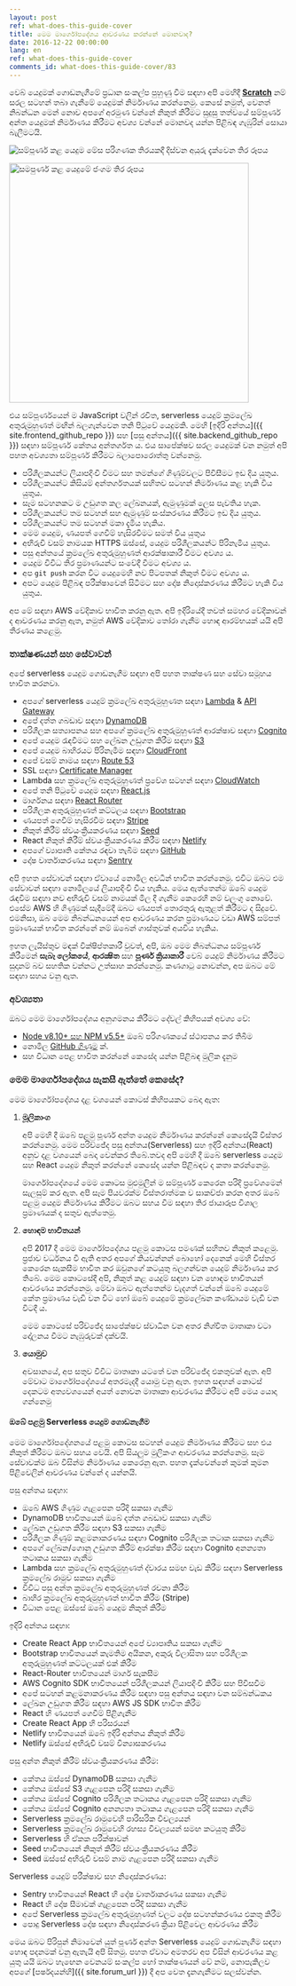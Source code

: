 ```yaml
---
layout: post
ref: what-does-this-guide-cover
title: මෙම මාර්ගෝපදේශය ආවරණය කරන්නේ මොනවාද?
date: 2016-12-22 00:00:00
lang: en
ref: what-does-this-guide-cover
comments_id: what-does-this-guide-cover/83
---
```


වෙබ් යෙදුමක් ගොඩනැගීමේ ප්‍රධාන සංකල්ප පුහුණු වීම සඳහා අපි මෙහිදී [**Scratch**](https://demo2.serverless-stack.com) නම් සරල සටහන් තබා ගැනීමේ යෙදුමක් නිර්මාණය කරන්නෙමු. කෙසේ නමුත්, වෙනත් නිබන්ධන මෙන් නොව අපගේ අරමුණ වන්නේ නිකුත් කිරීමට සුදුසු තත්වයේ සම්පූර්ණ අන්ත යෙදුමක් නිර්මාණය කිරීමට අවශ්‍ය වන්නේ මොනවද යන්න පිළිබඳ ගැඹුරින් සොයා බැලීමටයි.

![සම්පූර්ණ කළ යෙදුම මේස පරිගණක තිරයකදී දිස්වන අයුරු දැක්වෙන තිර රූපය](/assets/completed-app-desktop.png)

<img alt="සමපුර්ණ කළ යෙදුමේ ජංගම තිර රූපය" src="/assets/completed-app-mobile.png" width="432" />

එය සම්පූර්ණයෙන් ම JavaScript වලින් රචිත, serverless යෙදුම් ක්‍රමලේඛ අතුරුමුහුණත් මඟින් බලගැන්වෙන තනි පිටුවේ යෙදුමකි. මෙහි [ඉදිරි අන්තය]({{ site.frontend_github_repo }}) සහ [පසු අන්තය]({{ site.backend_github_repo }}) සඳහා සම්පූර්ණ කේතය අන්තර්ගත ය. එය සාපේක්ෂව සරල යෙදුමක් වන නමුත් අපි පහත අවශ්‍යතා සම්පූර්ණ කිරීමට බලාපොරොත්තු වන්නෙමු.

- පරිශීලකයන්ට ලියාපදිංචි වීමට සහ තමන්ගේ ගිණුම්වලට පිවිසීමට ඉඩ දිය යුතුය. 
- පරිශීලකයන්ට කිසියම් අන්තර්ගතයක් සහිතව සටහන් නිර්මාණය කළ හැකි විය යුතුය.
- සෑම සටහනකට ම උඩුගත කල ලේඛනයක්, ඇමුණුමක් ලෙස පැවතිය හැක.
- පරිශීලකයන්ට තම සටහන් සහ ඇමුණුම් සංස්කරණය කිරීමට ඉඩ දිය යුතුය.
- පරිශීලකයන්ට තම සටහන් මකා දැමිය හැකිය.
- මෙම යෙදුම, ණයපත් ගෙවීම් හැසිරවීමට සමත් විය යුතුය
- අභිරුචි වසම් නාමයක HTTPS ඔස්සේ, යෙදුම පරිශීලකයන්ට පිරිනැමිය යුතුය.
- පසු අන්තයේ ක්‍රමලේඛ අතුරුමුහුණත් ආරක්ෂාකාරී වීමට අවශ්‍ය ය.
- යෙදුම විවිධ තිර ප්‍රමාණයන්ට සංවේදී වීමට අවශ්‍ය ය.
- අප `git push` කරන විට යෙදුමෙහි නව පිටපතක් නිකුත් වීමට අවශ්‍ය ය.
- අපට යෙදුම පිළිබඳ පරීක්ෂාවෙන් සිටීමට සහ දෝෂ නිදොස්කරණය කිරීමට හැකි විය යුතුය.

අප මේ සඳහා AWS වේදිකාව භාවිත කරනු ඇත. අපි ඉදිරියේදී තවත් සමහර වේදිකාවන් ද ආවරණය කරනු ඇත, නමුත් AWS වේදිකාව තෝරා ගැනීම හොඳ ආරම්භයක් යයි අපි තීරණය කළෙමු.

### තාක්ෂණයන් සහ සේවාවන්

අපේ  serverless යෙදුම ගොඩනැගීම සඳහා අපි පහත තාක්ෂණ සහ සේවා සමූහය භාවිත කරනවා. 

- අපගේ serverless යෙදුම් ක්‍රමලේඛ අතුරුමුහුණත සඳහා [Lambda][Lambda] & [API Gateway][APIG]
- අපේ දත්ත ගබඩාව සඳහා [DynamoDB][DynamoDB]
- පරිශීලක සත්‍යාපනය සහ අපගේ ක්‍රමලේඛ අතුරුමුහුණත් ආරක්ෂාව සඳහා [Cognito][Cognito]
- අපේ යෙදුම රැඳවීමට සහ ලේඛන උඩුගත කිරීම සඳහා [S3][S3]
- අපේ යෙදුම බාහිරයට පිරිනැමීම සඳහා [CloudFront][CF]
- අපේ වසම් නාමය සඳහා [Route 53][R53]
- SSL සඳහා [Certificate Manager][CM]
- Lambda සහ ක්‍රමලේඛ අතුරුමුහුණත් ප්‍රවේශ සටහන් සඳහා [CloudWatch][CloudWatch]
- අපේ තනි පිටුවේ යෙදුම සඳහා [React.js][React]
- මාර්ගනය සඳහා [React Router][RR]
- පරිශීලක අතුරුමුහුණත් කට්ටලය සඳහා [Bootstrap][Bootstrap]
- ණයපත් ගෙවීම් හැසිරවීම සඳහා [Stripe][Stripe]
- නිකුත් කිරීම් ස්වයංක්‍රීයකරණය සඳහා [Seed][Seed]
- React නිකුත් කිරීම් ස්වයංක්‍රීයකරණය කිරීම සඳහා [Netlify][Netlify]
- අපගේ ව්‍යාපෘති කේතය රඳවා තැබීම සඳහා [GitHub][GitHub]
- දෝෂ වාර්තාකරණය සඳහා [Sentry][Sentry]

අපි ඉහත සේවාවන් සඳහා ඒවායේ නොමිල අවධීන් භාවිත කරන්නෙමු. එවිට ඔබට එම සේවාවන් සඳහා නොමිලයේ ලියාපදිංචි විය හැකිය. මෙය ඇත්තෙන්ම ඔබේ යෙදුම රැඳවීම සඳහා නව අභිරුචි වසම් නාමයක් මිල දී ගැනීම කෙරෙහි නම් වලංගු නොවේ. එසේම AWS හි ගිණුමක් සැදීමේදී ඔබට ණයපත් තොරතුරු ඇතුළත් කිරීමට ද සිදුවේ. එමනිසා, ඔබ මෙම නිබන්ධනයෙන් අප ආවරණය කරන ප්‍රමාණයට වඩා AWS සම්පත් ප්‍රමාණයක් භාවිත කරන්නේ නම් ඔබෙන් ගාස්තුවක් අයවිය හැකිය.

ඉහත ලැයිස්තුව මඳක් වික්ෂිප්තකාරී වුවත්, අපි, ඔබ මෙම නිබන්ධනය සම්පූර්ණ කිරීමෙන් **සැබෑ ලෝකයේ**, **ආරක්‍ෂිත** සහ **පූර්ණ ක්‍රියාකාරී** වෙබ් යෙදුම් නිර්මාණය කිරීමට සුදානම් බව සහතික වන්නට උත්සාහ කරන්නෙමු. කණගාටු නොවන්න, අප ඔබට මේ සඳහා සහය වනු ඇත.

### අවශ්‍යතා

ඔබට මෙම මාර්ගෝපදේශය අනුගමනය කිරීමට දේවල් කිහිපයක් අවශ්‍ය වේ:

- [Node v8.10+ සහ NPM v5.5+](https://nodejs.org/en/) ඔබේ  පරිගණකයේ ස්ථාපනය කර තිබීම
- නොමිල [GitHub ගිණුම](https://github.com/join) ක්.
- සහ විධාන පෙළ භාවිත කරන්නේ කෙසේද යන්න පිළිබඳ මුලික දැනුම

### මෙම මාර්ගෝපදේශය සැකසී ඇත්තේ කෙසේද?

මෙම මාර්ගෝපදේශය දළ වශයෙන් කොටස් කිහිපයකට බෙදා ඇත:

1. **මූලිකාංග**

   අපි මෙහි දී ඔබේ පළමු පූර්ණ අන්ත යෙදුම නිර්මාණය කරන්නේ කෙසේදැයි විස්තර කරන්නෙමු. මෙම පරිච්ජේද පසු අන්තය(Serverless) සහ ඉදිරි අන්තය(React) අනුව දළ වශයෙන් බෙදා වෙන්කර තිබේ.තවද අපි මෙහි දී ඔබේ serverless යෙදුම සහ React යෙදුම නිකුත් කරන්නේ කෙසේද යන්න පිළිබඳව ද කතා කරන්නෙමු.

   මාර්ගෝපදේශයේ මෙම කොටස මුළුමුලින් ම සම්පූර්ණ කෙරෙන පරිදි ප්‍රවේශමෙන් සැලසුම් කර ඇත. අපි සෑම පියවරක්ම විස්තරාත්මක ව සාකච්ජා කරන අතර ඔබේ පළමු යෙදුම නිර්මාණය කිරීමට ඔබට සහය වීම සඳහා තිර ජායාරූප විශාල ප්‍රමාණයක් ද සතුව ඇත්තෙමු. 

2. **හොඳම භාවිතයන්**

   අපි 2017 දී මෙම මාර්ගෝපදේශය පළමු කොටස පමණක් සහිතව නිකුත් කළෙමු. ප්‍රජාව වර්ධනය වී ඇති අතර අපගේ කියවන්නන් බොහෝ දෙනෙක් මෙහි විස්තර කෙරෙන සැකසීම භාවිත කර ඔවුනගේ කටයුතු බලගන්වන යෙදුම් නිර්මාණය කර තිබේ. මෙම කොටසේදී අපි, නිකුත් කළ යෙදුම් සඳහා වන හොඳම භාවිතයන් ආවරණය කරන්නෙමු. මේවා ඔබට ඇත්තෙන්ම වැදගත් වන්නේ ඔබේ යෙදුමේ කේත ප්‍රමාණය වැඩි වන විට හෝ ඔබේ යෙදුමේ ක්‍රමලේඛන කණ්ඩායම වැඩි වන විටදී ය.

   මෙම කොටසේ පරිච්ජේද සාපේක්ෂව ස්වාධීන වන අතර නිශ්චිත මාතෘකා වටා දෝලනය වීමට නැඹුරුවක් දක්වයි.

3. **යොමුව**

   අවසානයේ, අප සතුව විවිධ මාතෘකා යටතේ වන පරිච්ජේද එකතුවක් ඇත. අපි මේවාට මාර්ගෝපදේශයේ අතරමැදදී යොමු වනු ඇත. ඉහත සඳහන් කොටස් දෙකටම අත්‍යවශයෙන් අයත් නොවන මාතෘකා ආවරණය කිරීමට අපි මෙය යොදා ගන්නෙමු

#### ඔබේ පළමු Serverless යෙදුම ගොඩනැගීම

මෙම මාර්ගෝපදේශනයේ පළමු කොටස සටහන් යෙදුම නිර්මාණය කිරීමට සහ එය නිකුත් කිරීමට ඔබට සහය වෙයි. අපි සියලුම මුලිකංග ආවරණය කරන්නෙමු. සෑම සේවාවක්ම ඔබ විසින්ම නිර්මාණය කෙරෙනු ඇත. පහත දැක්වෙන්නේ කුමක් කුමන පිළිවෙලින් ආවරණය වන්නේ ද යන්නයි.

පසු අන්තය සඳහා:

- ඔබේ AWS ගිණුම ගැළපෙන පරිදි සකසා ගැනීම
- DynamoDB භාවිතයෙන් ඔබේ දත්ත ගබඩාව සකසා ගැනීම
- ලේඛන උඩුගත කිරීම සඳහා S3 සකසා ගැනීම
- පරිශීලක ගිණුම් කළමනාකරණය සඳහා Cognito පරිශීලක තටාක සකසා ගැනීම
- අපගේ ලේඛන/ගොනු උඩුගත කිරීම් ආරක්ෂා කිරීම සඳහා Cognito අනන්‍යතා තටාකය සකසා ගැනීම
- Lambda සහ ක්‍රමලේඛ අතුරුමුහුණත් ද්වාරය සමඟ වැඩ කිරීම සඳහා Serverless ක්‍රමලේඛ රාමුව සකසා ගැනීම
- විවිධ පසු අන්ත ක්‍රමලේඛ අතුරුමුහුණත් රචනා කිරීම
- බාහිර ක්‍රමලේඛ අතුරුමුහුණත් භාවිත කිරීම (Stripe)
- විධාන පෙළ ඔස්සේ ඔබේ යෙදුම නිකුත් කිරීම

ඉදිරි අන්තය සඳහා:

- Create React App භාවිතයෙන් අපේ  ව්‍යාපෘතිය සකසා ගැනීම
- Bootstrap භාවිතයෙන් කැමතිම අයිකන, අකුරු විලාසිතා සහ පරිශීලක අතුරුමුහුණත් කට්ටලයක් එක් කිරීම
-  React-Router භාවිතයෙන් මාර්ග සැකසීම
- AWS Cognito SDK භාවිතයෙන් පරිශීලකයන් ලියාපදිංචි කිරීම සහ පිවිසවීම
- අපේ සටහන් කළමනාකරණය කිරීම සඳහා පසු අන්තය සඳහා වන සම්බන්ධකය 
- ලේඛන උඩුගත කිරීම සඳහා AWS JS SDK භාවිත කිරීම
- React හි ණයපත් ගෙවීම් පිළිගැනීම
- Create React App හි පරිසරයන්
- Netlify භාවිතයෙන් ඔබේ ඉදිරි අන්තය නිකුත් කිරීම
- Netlify ඔස්සේ අභිරුචි වසම් වින්‍යාසකරණය

පසු අන්ත නිකුත් කිරීම් ස්වයංක්‍රීයකරණය කිරීම:

- කේතය ඔස්සේ DynamoDB සකසා ගැනීම
- කේතය ඔස්සේ S3 ගැළපෙන පරිදි සකසා ගැනීම
- කේතය ඔස්සේ Cognito පරිශීලක තටාකය ගැළපෙන පරිදි සකසා ගැනීම
- කේතය ඔස්සේ Cognito අනන්‍යතා තටාකය ගැළපෙන පරිදි සකසා ගැනීම
- Serverless ක්‍රමලේඛ රාමුවෙහි පාරිසරික විචල්‍යයන්
- Serverless ක්‍රමලේඛ රාමුවෙහි රහස්‍ය විචල්‍යයන් සමඟ කටයුතු කිරීම
- Serverless හි ඒකක පරීක්ෂාවන්
- Seed භාවිතයෙන් නිකුත් කිරීම් ස්වයංක්‍රීයකරණය කිරීම
- Seed ඔස්සේ අභිරුචි වසම් නාම ගැළපෙන පරිදි සකසා ගැනීම

Serverless යෙදුම් පරීක්ෂාව සහ නිදොස්කරණය:

- Sentry භාවිතයෙන් React හි දෝෂ වාර්තාකරණය සකසා ගැනීම
- React හි දෝෂ සීමාවක් ගැළපෙන පරිදි සකසා ගැනීම
- අපේ Serverless ක්‍රමලේඛ අතුරුමුහුණත් වලට දෝෂ සටහන්කරණය එකතු කිරීම
- පොදු Serverless දෝෂ සඳහා නිදොස්කරණ ක්‍රියා පිළිවෙල ආවරණය කිරීම

මෙය ඔබට පිරිපුන් නිමාවෙන් යුත් පූර්ණ අන්ත Serverless යෙදුම් ගොඩනැගීම සඳහා හොඳ පදනමක් වනු ඇතැයි අපි සිතමු. පහත ඒවාට අමතරව අප විසින් ආවරණය කළ යුතු යයි ඔබට හැඟෙන වෙනයම් සංකල්ප හෝ තාක්ෂණයන් වේ නම්, නොපැකිලව අපගේ [පර්ෂදයන්හි]({{ site.forum_url }}) දී අප වෙත දැනගැනීමට සලස්වන්න.

[Cognito]: https://aws.amazon.com/cognito/
[CM]: https://aws.amazon.com/certificate-manager
[R53]: https://aws.amazon.com/route53/
[CF]: https://aws.amazon.com/cloudfront/
[S3]: https://aws.amazon.com/s3/
[CloudWatch]: https://aws.amazon.com/cloudwatch/
[Bootstrap]: http://getbootstrap.com
[RR]: https://github.com/ReactTraining/react-router
[React]: https://facebook.github.io/react/
[DynamoDB]: https://aws.amazon.com/dynamodb/
[APIG]: https://aws.amazon.com/api-gateway/
[Lambda]: https://aws.amazon.com/lambda/
[Stripe]: https://stripe.com
[Seed]: https://seed.run
[Netlify]: https://netlify.com
[GitHub]: https://github.com 
[Sentry]: https://sentry.io
